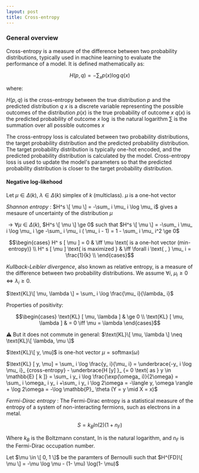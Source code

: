 ```yaml
---
layout: post
title: Cross-entropy
---
```


### General overview

Cross-entropy is a measure of the difference between two probability distributions, typically used in machine learning to evaluate the performance of a model. It is defined mathematically as:

$$H(p, q) = -\sum_{x} p(x) \log q(x)$$

where:

$H(p, q)$ is the cross-entropy between the true distribution $p$ and the predicted distribution $q$
$x$ is a discrete variable representing the possible outcomes of the distribution
$p(x)$ is the true probability of outcome $x$
$q(x)$ is the predicted probability of outcome $x$
$\log$ is the natural logarithm
$\sum$ is the summation over all possible outcomes $x$

The cross-entropy loss is calculated between two probability distributions, the target probability distribution and the predicted probability distribution. The target probability distribution is typically one-hot encoded, and the predicted probability distribution is calculated by the model. Cross-entropy loss is used to update the model's parameters so that the predicted probability distribution is closer to the target probability distribution.

#### Negative log-likehood

Let $\mu \in \Delta(k)$, $\lambda \in \Delta(k)$ simplex of $k$ (multiclass). $\mu$ is a one-hot vector

*Shannon entropy* : $H^s \[ \mu \] = -\sum_ i \mu_ i \log \mu_ i$ gives a mesaure of uncertainty of the distribution $\mu$

$\to \forall \mu \in \Delta(k)$, $H^s \[ \mu \] \ge 0$ such that $H^s \[ \mu \] = -\sum_ i \mu_ i \log \mu_ i \ge -\sum_ i \mu_ i ( \mu_ i - 1) = 1 - \sum_ i \mu_ i^2 \ge 0$

$$\begin{cases}
H^ s [ \mu ] = 0 & \iff \mu \text{ is a one-hot vector (min-entropy)} \\
H^ s [ \mu ] \text{ is maximized } & \iff \forall i \text{ , } \mu_ i = \frac{1}{k} \\
\end{cases}$$ 

*Kullback-Leibler divergence*, also known as relative entropy, is a measure of the difference between two probability distributions. We assume $\forall i$, $\mu_ i \ge 0 \iff \lambda_ i \ge 0$.

$\text{KL}\[ \mu, \lambda \] = \sum_ i \log \frac{\mu_ i}{\lambda_ i}$

Properties of positivity: 

$$\begin{cases}
\text{KL} [ \mu, \lambda ] & \ge 0 \\
\text{KL} [ \mu, \lambda ] & = 0 \iff \mu = \lambda
\end{cases}$$

⚠️ But it does not commute in general: $\text{KL}\[ \mu, \lambda \] \neq \text{KL}\[ \lambda, \mu \]$

$\text{KL}\[ y, \mu]$ is one-hot vector $\mu = \text{softmax}(\omega)$

$\text{KL} [ y, \mu] = \sum_ i \log \frac{y_ i}{\mu_ i} = \underbrace{-y_ i \log \mu_ i}_ {cross-entropy} - \underbrace{H [y] }_ {= 0 \text{ as } y \in \mathbb{E} [ k ]} = \sum_ i y_ i \log \frac{\exp(\omega_ i)}{2\omega} = \sum_ i \omega_ i y_ i +\sum_ i y_ i \log 2\omega = -\langle y, \omega \rangle + \log 2\omega = -\log \mathbb{P}_ \theta (Y = y \mid X = x)$

*Fermi-Dirac entropy* : The Fermi-Dirac entropy is a statistical measure of the entropy of a system of non-interacting fermions, such as electrons in a metal.

$$S = k_ {B}ln(2)(1 + n_ {F})$$

Where $k_ {B}$ is the Boltzmann constant, ln is the natural logarithm, and $n_ {F}$ is the Fermi-Dirac occupation number.

Let $\mu \in \[ 0, 1 \]$ be the paramters of Bernoulli such that $H^{FD}\[ \mu \] = -\mu \log \mu - (1- \mu) \log(1- \mu)$
